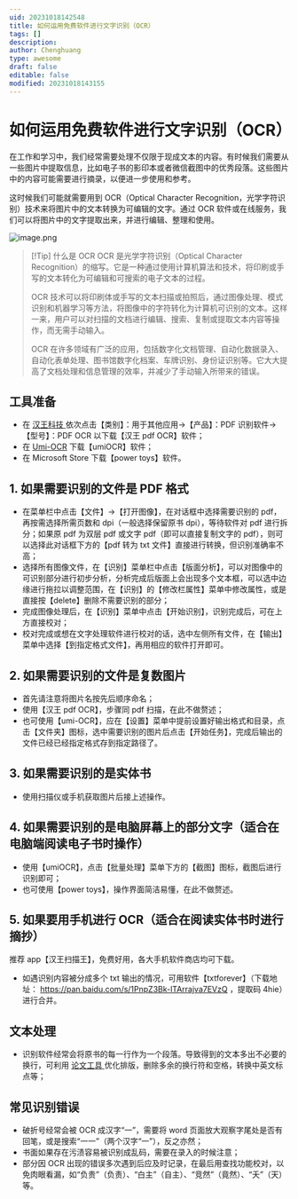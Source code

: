 ```yaml
---
uid: 20231018142548
title: 如何运用免费软件进行文字识别（OCR）
tags: []
description: 
author: Chenghuang
type: awesome
draft: false
editable: false
modified: 20231018143155
---
```


# 如何运用免费软件进行文字识别（OCR）

在工作和学习中，我们经常需要处理不仅限于现成文本的内容。有时候我们需要从一些图片中提取信息，比如电子书的影印本或者微信截图中的优秀段落。这些图片中的内容可能需要进行摘录，以便进一步使用和参考。

这时候我们可能就需要用到 OCR（Optical Character Recognition，光学字符识别）技术来将图片中的文本转换为可编辑的文字。通过 OCR 软件或在线服务，我们可以将图片中的文字提取出来，并进行编辑、整理和使用。

![image.png](https://cdn.pkmer.cn/images/20231018143712.png!pkmer)


> [!Tip] 什么是 OCR
> OCR 是光学字符识别（Optical Character Recognition）的缩写。它是一种通过使用计算机算法和技术，将印刷或手写的文本转化为可编辑和可搜索的电子文本的过程。
>
> OCR 技术可以将印刷体或手写的文本扫描或拍照后，通过图像处理、模式识别和机器学习等方法，将图像中的字符转化为计算机可识别的文本。这样一来，用户可以对扫描的文档进行编辑、搜索、复制或提取文本内容等操作，而无需手动输入。
>
> OCR 在许多领域有广泛的应用，包括数字化文档管理、自动化数据录入、自动化表单处理、图书馆数字化档案、车牌识别、身份证识别等。它大大提高了文档处理和信息管理的效率，并减少了手动输入所带来的错误。

## 工具准备

- 在 [汉王科技 ](https://www.hanwang.com.cn/index.php?m=content&c=index&a=lists&catid=46) 依次点击【类别】：用于其他应用→【产品】：PDF 识别软件→【型号】：PDF OCR 以下载【汉王 pdf OCR】软件；
- 在 [Umi-OCR](https://github.com/hiroi-sora/Umi-OCR) 下载【umiOCR】软件；
- 在 Microsoft Store 下载【power toys】软件。

## 1. 如果需要识别的文件是 PDF 格式

- 在菜单栏中点击【文件】→【打开图像】，在对话框中选择需要识别的 pdf，再按需选择所需页数和 dpi（一般选择保留原书 dpi），等待软件对 pdf 进行拆分；如果原 pdf 为双层 pdf 或文字 pdf（即可以直接复制文字的 pdf），则可以选择此对话框下方的【pdf 转为 txt 文件】直接进行转换，但识别准确率不高；
- 选择所有图像文件，在【识别】菜单栏中点击【版面分析】，可以对图像中的可识别部分进行初步分析，分析完成后版面上会出现多个文本框，可以选中边缘进行拖拉以调整范围，在【识别】的【修改栏属性】菜单中修改属性，或是直接按【delete】删除不需要识别的部分；
- 完成图像处理后，在【识别】菜单中点击【开始识别】，识别完成后，可在上方直接校对；
- 校对完成或想在文字处理软件进行校对的话，选中左侧所有文件，在【输出】菜单中选择【到指定格式文件】，再用相应的软件打开即可。

## 2. 如果需要识别的文件是复数图片

- 首先请注意将图片名按先后顺序命名；
- 使用【汉王 pdf OCR】，步骤同 pdf 扫描，在此不做赘述；
- 也可使用【umi-OCR】，应在【设置】菜单中提前设置好输出格式和目录，点击【文件夹】图标，选中需要识别的图片后点击【开始任务】，完成后输出的文件已经已经指定格式存到指定路径了。

## 3. 如果需要识别的是实体书

- 使用扫描仪或手机获取图片后接上述操作。

## 4. 如果需要识别的是电脑屏幕上的部分文字（适合在电脑端阅读电子书时操作）

- 使用【umiOCR】，点击【批量处理】菜单下方的【截图】图标，截图后进行识别即可；
- 也可使用【power toys】，操作界面简洁易懂，在此不做赘述。

## 5. 如果要用手机进行 OCR（适合在阅读实体书时进行摘抄）

推荐 app【汉王扫描王】，免费好用，各大手机软件商店均可下载。

- 如遇识别内容被分成多个 txt 输出的情况，可用软件【txtforever】（下载地址： <https://pan.baidu.com/s/1PnpZ3Bk-lTArrajva7EVzQ> ，提取码 4hie）进行合并。

## 文本处理

- 识别软件经常会将原书的每一行作为一个段落。导致得到的文本多出不必要的换行，可利用 [论文工具 ](https://laorange.gitee.io/paper-assistant/) 优化排版，删除多余的换行符和空格，转换中英文标点等；

## 常见识别错误

- 破折号经常会被 OCR 成汉字“一”，需要将 word 页面放大观察字尾处是否有回笔，或是搜索“一一”（两个汉字“一”），反之亦然；
- 书面如果存在污渍容易被识别成乱码，需要在录入的时候注意；
- 部分因 OCR 出现的错误多次遇到后应及时记录，在最后用查找功能校对，以免肉眼看漏，如“负贵”（负责）、“白主”（自主）、“竞然”（竟然）、“夭”（天）等。
